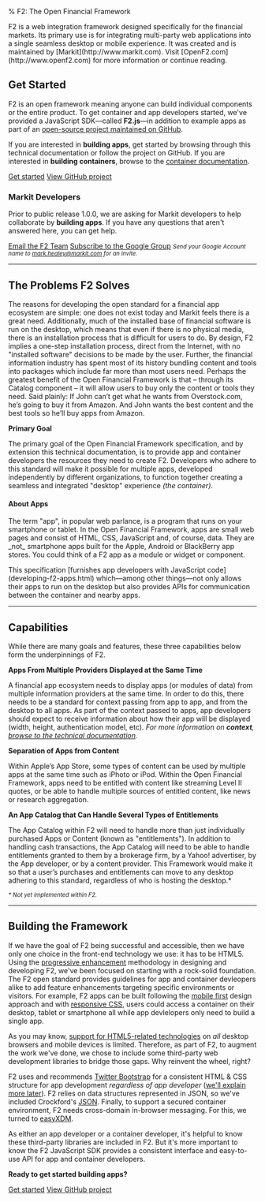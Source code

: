 % F2: The Open Financial Framework

<p class="lead">F2 is a web integration framework designed specifically for the financial markets. Its primary use is for integrating multi-party web applications into a single seamless desktop or mobile experience. It was created and is maintained by [Markit](http://www.markit.com). Visit [OpenF2.com](http://www.openf2.com) for more information or continue reading.</p>

## Get Started

F2 is an open framework meaning anyone can build individual components or the entire product. To get container and app developers started, we've provided a JavaScript SDK&mdash;called **F2.js**&mdash;in addition to example apps as part of an [open-source project maintained on GitHub](http://www.github.com/OpenF2/F2).

If you are interested in **building apps**, get started by browsing through this technical documentation or follow the project on GitHub. If you are interested in **building containers**, browse to the [container documentation](developing-the-container.html).

<p>
	<a href="developing-f2-apps.html" class="btn btn-primary">Get started</a>
	<a href="//www.github.com/OpenF2/F2/" class="btn">View GitHub project</a>
</p>

### Markit Developers

Prior to public release 1.0.0, we are asking for Markit developers to help collaborate by **building apps**. If you have any questions that aren't answered here, you can get help.

<p>
	<a href="mailto:BLD-F2TechnicalTeam@markit.com" class="btn"><i class="icon-envelope"></i> Email the F2 Team</a>
	<a href="https://groups.google.com/forum/#!forum/openf2" class="btn"><i class="icon-tasks"></i> Subscribe to the Google Group</a> <small><i>Send your Google Account name to <a href="mailto:mark.healey@markit.com">mark.healey@markit.com</a> for an invite.</i></small>
</p>

* * * *

## The Problems F2 Solves ##

The reasons for developing the open standard for a financial app ecosystem are simple: one does not exist today and Markit feels there is a great need. Additionally, much of the installed base of financial software is run on the desktop, which means that even if there is no physical media, there is an installation process that is difficult for users to do. By design, F2 implies a one-step installation process, direct from the Internet, with no "installed software" decisions to be made by the user. Further, the financial information industry has spent most of its history bundling content and tools into packages which include far more than most users need. Perhaps the greatest benefit of the Open Financial Framework is that – through its Catalog component – it will allow users to buy only the content or tools they need. Said plainly: If John can’t get what he wants from Overstock.com, he’s going to buy it from Amazon. And John wants the best content and the best tools so he’ll buy apps from Amazon.

**Primary Goal**

The primary goal of the Open Financial Framework specification, and by extension this technical documentation, is to provide app and container developers the resources they need to create F2. Developers who adhere to this standard will make it possible for multiple apps, developed independently by different organizations, to function together creating a seamless and integrated "desktop" experience _(the container)_.

<div class="well well-small">
<h4>About Apps</h4>
<p><p>The term "app", in popular web parlance, is a program that runs on your smartphone or tablet. In the Open Financial Framework, apps are small web pages and consist of HTML, CSS, JavaScript and, of course, data. They are _not_ smartphone apps built for the Apple, Android or BlackBerry app stores. You could think of a F2 app as a module or widget or component.</p></p>
<p>This specification [furnishes app developers with JavaScript code](developing-f2-apps.html) which&mdash;among other things&mdash;not only allows their apps to run on the desktop but also provides APIs for communication between the container and nearby apps.</p>
</div>

* * * *

## Capabilities ##

While there are many goals and features, these three capabilities below form the underpinnings of F2.

**Apps From Multiple Providers Displayed at the Same Time**

A financial app ecosystem needs to display apps (or modules of data) from multiple information providers at the same time. In order to do this, there needs to be a standard for context passing from app to app, and from the desktop to all apps. As part of the context passed to apps, app developers should expect to receive information about how their app will be displayed (width, height, authentication model, etc). _For more information on **context**, [browse to the technical documentation](developing-f2-apps.html#context)._

**Separation of Apps from Content**

Within Apple’s App Store, some types of content can be used by multiple apps at the same time such as iPhoto or iPod. Within the Open Financial Framework, apps need to be entitled with content like streaming Level II quotes, or be able to handle multiple sources of entitled content, like news or research aggregation.

**An App Catalog that Can Handle Several Types of Entitlements**

The App Catalog within F2 will need to handle more than just individually purchased Apps or Content (known as "entitlements"). In addition to handling cash transactions, the App Catalog will need to be able to handle entitlements granted to them by a brokerage firm, by a Yahoo! advertiser, by the App developer, or by a content provider. This Framework would make it so that a user’s purchases and entitlements can move to any desktop adhering to this standard, regardless of who is hosting the desktop.*

<small><i>* Not yet implemented within F2.</i></small>

* * * *

## Building the Framework ##

If we have the goal of F2 being successful and accessible, then we have only one choice in the front-end technology we use: it has to be HTML5. Using the [progressive enhancement](http://www.alistapart.com/articles/understandingprogressiveenhancement/) methodology in designing and developing F2, we've been focused on starting with a rock-solid foundation. The F2 open standard provides guidelines for app and container devleopers alike to add feature enhancements targeting specific environments or visitors. For example, F2 apps can be built following the [mobile first](http://www.lukew.com/presos/preso.asp?26) design approach and with [responsive CSS](http://twitter.github.com/bootstrap/scaffolding.html#responsive), users could access a container on their desktop, tablet or smartphone all while app devlelopers only need to build a single app.

As you may know, [support for HTML5-related technologies](http://findmebyip.com/litmus/) on _all_ desktop browsers and mobile devices is limited. Therefore, as part of F2, to augment the work we've done, we chose to include some third-party web development libraries to bridge those gaps. Why reinvent the wheel, right? 

F2 uses and recommends [Twitter Bootstrap](http://twitter.github.com/bootstrap/) for a consistent HTML & CSS structure for app development _regardless of app developer_ ([we'll explain more later](developing-f2-apps.html#designing-the-app-to-look-integrated-with-the-container)). F2 relies on data structures represented in JSON, so we've included Crockford's [JSON](http://www.json.org/). Finally, to support a secured container environment, F2 needs cross-domain in-browser messaging. For this, we turned to [easyXDM](http://easyxdm.net/wp/).

As either an app developer or a container developer, it's helpful to know these third-party libraries are included in F2. But it's more important to know the F2 JavaScript SDK provides a consistent interface and easy-to-use API for app and container developers.

**Ready to get started building apps?**

<p>
	<a href="developing-f2-apps.html" class="btn btn-primary">Get started</a>
	<a href="//www.github.com/OpenF2/F2/" class="btn">View GitHub project</a>
</p>
